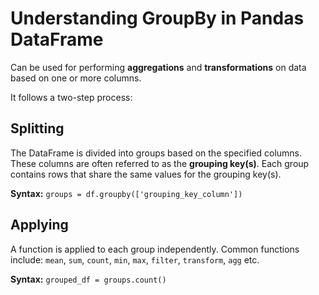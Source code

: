# Understanding GroupBy in Pandas DataFrame

Can be used for performing **aggregations** and **transformations** on data based on one or more columns.

It follows a two-step process:

## Splitting

The DataFrame is divided into groups based on the specified columns. These columns are often referred to as the **grouping key(s)**. Each group contains rows that share the same values for the grouping key(s).

**Syntax:** `groups = df.groupby(['grouping_key_column'])`

## Applying

A function is applied to each group independently. Common functions include: `mean`, `sum`, `count`, `min`, `max`, `filter`, `transform`, `agg` etc.

**Syntax:** `grouped_df = groups.count()`
